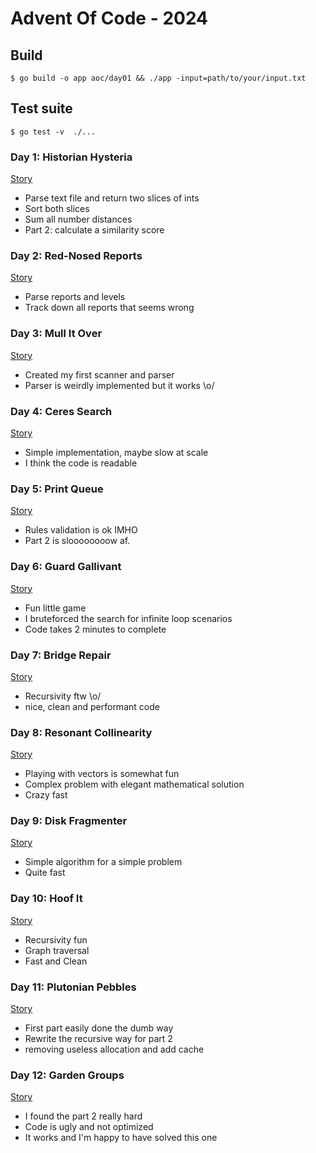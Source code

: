 # Advent Of Code - 2024

## Build

    $ go build -o app aoc/day01 && ./app -input=path/to/your/input.txt

## Test suite

    $ go test -v  ./...

### Day 1: Historian Hysteria

[Story](https://adventofcode.com/2024/day/1)

- Parse text file and return two slices of ints
- Sort both slices
- Sum all number distances
- Part 2: calculate a similarity score

### Day 2: Red-Nosed Reports

[Story](https://adventofcode.com/2024/day/2)

- Parse reports and levels
- Track down all reports that seems wrong

### Day 3: Mull It Over

[Story](https://adventofcode.com/2024/day/3)

- Created my first scanner and parser
- Parser is weirdly implemented but it works \o/

### Day 4: Ceres Search

[Story](https://adventofcode.com/2024/day/4)

- Simple implementation, maybe slow at scale
- I think the code is readable

### Day 5: Print Queue

[Story](https://adventofcode.com/2024/day/5)

- Rules validation is ok IMHO
- Part 2 is sloooooooow af.

### Day 6: Guard Gallivant

[Story](https://adventofcode.com/2024/day/6)

- Fun little game
- I bruteforced the search for infinite loop scenarios
- Code takes 2 minutes to complete

### Day 7: Bridge Repair

[Story](https://adventofcode.com/2024/day/7)

- Recursivity ftw \o/
- nice, clean and performant code

### Day 8: Resonant Collinearity

[Story](https://adventofcode.com/2024/day/8)

- Playing with vectors is somewhat fun
- Complex problem with elegant mathematical solution
- Crazy fast

### Day 9: Disk Fragmenter

[Story](https://adventofcode.com/2024/day/9)

- Simple algorithm for a simple problem
- Quite fast

### Day 10: Hoof It

[Story](https://adventofcode.com/2024/day/10)

- Recursivity fun
- Graph traversal
- Fast and Clean

### Day 11: Plutonian Pebbles

[Story](https://adventofcode.com/2024/day/11)

- First part easily done the dumb way
- Rewrite the recursive way for part 2
- removing useless allocation and add cache


### Day 12: Garden Groups

[Story](https://adventofcode.com/2024/day/12)

- I found the part 2 really hard
- Code is ugly and not optimized
- It works and I'm happy to have solved this one
